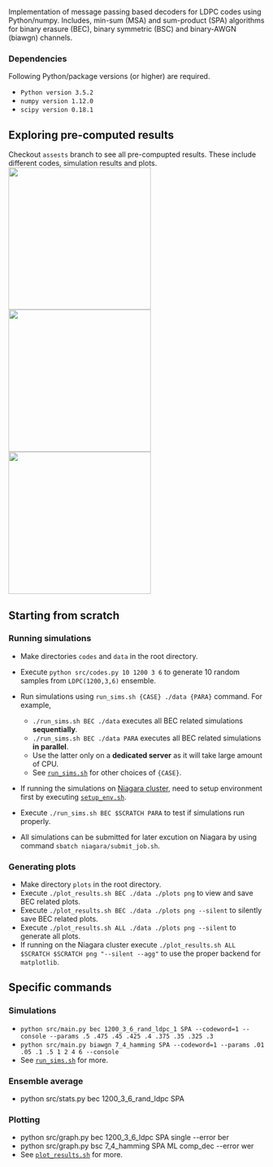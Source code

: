 Implementation of message passing based decoders for LDPC codes using Python/numpy. 
Includes, min-sum (MSA) and sum-product (SPA) algorithms for binary erasure (BEC), binary symmetric (BSC) and binary-AWGN (biawgn) channels.

### Dependencies
Following Python/package versions (or higher) are required.
* `Python version 3.5.2`
* `numpy version 1.12.0`
* `scipy version 0.18.1`


## Exploring pre-computed results
Checkout `assests` branch to see all pre-compupted results. These include different codes, simulation results and plots.
<img src="../assets/plots/BEC_ensemble.png?raw=true" width="280" />
<img src="../assets/plots/BSC_SPA_compare.png?raw=true" width="280" />
<img src="../assets/plots/biawgn_MSA_vs_SPA.png?raw=true" width="280" />

## Starting from scratch

### Running simulations
* Make directories `codes` and `data` in the root directory.
* Execute `python src/codes.py 10 1200 3 6` to generate 10 random samples from `LDPC(1200,3,6)` ensemble.
* Run simulations using `run_sims.sh {CASE} ./data {PARA}` command. For example,
  * `./run_sims.sh BEC ./data` executes all BEC related simulations **sequentially**.
  * `./run_sims.sh BEC ./data PARA` executes all BEC related simulations **in parallel**.
  * Use the latter only on a **dedicated server** as it will take large amount of CPU.
  * See [`run_sims.sh`](../master/run_sims.sh) for other choices of `{CASE}`.

* If running the simulations on [Niagara cluster](https://docs.computecanada.ca/wiki/Niagara), need to setup environment first by executing [`setup_env.sh`](../master/niagara/setup_env.sh).
* Execute `./run_sims.sh BEC $SCRATCH PARA` to test if simulations run properly.
* All simulations can be submitted for later excution on Niagara by using command `sbatch niagara/submit_job.sh`.


### Generating plots
* Make directory `plots` in the root directory.
* Execute `./plot_results.sh BEC ./data ./plots png` to view and save BEC related plots.
* Execute `./plot_results.sh BEC ./data ./plots png --silent` to silently save BEC related plots.
* Execute `./plot_results.sh ALL ./data ./plots png --silent` to generate all plots.
* If running on the Niagara cluster execute `./plot_results.sh ALL $SCRATCH $SCRATCH png "--silent --agg"` to use the proper backend for `matplotlib`.


## Specific commands

### Simulations
* `python src/main.py bec 1200_3_6_rand_ldpc_1 SPA --codeword=1 --console --params .5 .475 .45 .425 .4 .375 .35 .325 .3`
* `python src/main.py biawgn 7_4_hamming SPA --codeword=1 --params .01 .05 .1 .5 1 2 4 6 --console`
* See [`run_sims.sh`](../master/run_sims.sh) for more.

### Ensemble average
* python src/stats.py bec 1200_3_6_rand_ldpc SPA

### Plotting
* python src/graph.py bec 1200_3_6_ldpc SPA single --error ber
* python src/graph.py bsc 7_4_hamming SPA ML comp_dec --error wer
* See [`plot_results.sh`](../master/plot_results.sh) for more.
